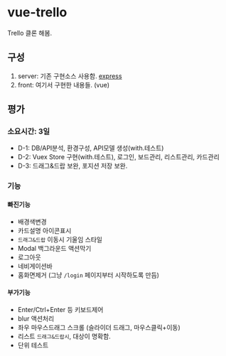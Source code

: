 # vue-trello

Trello 클론 해봄.

## 구성

1. server: 기존 구현소스 사용함. [express](https://github.com/jeonghwan-kim/lecture-vue-trello-server)
2. front: 여기서 구현한 내용들. (vue)

## 평가

### 소요시간: 3일

- D-1: DB/API분석, 환경구성, API모델 생성(with.테스트)
- D-2: Vuex Store 구현(with.테스트), 로그인, 보드관리, 리스트관리, 카드관리
- D-3: 드래그&드랍 보완, 포지션 저장 보완.

### 기능

#### 빠진기능

- 배경색변경
- 카드설명 아이콘표시
- `드래그&드랍` 이동시 기울임 스타일
- Modal 백그라운드 액션막기
- 로그아웃
- 네비게이션바
- 홈화면제거 (그냥 `/login` 페이지부터 시작하도록 만듬)

#### 부가기능

- Enter/Ctrl+Enter 등 키보드제어
- blur 액션처리
- 좌우 마우스드래그 스크롤 (슬라이더 드래그, 마우스클릭+이동)
- 리스트 `드래그&드랍시`, 대상이 명확함.
- 단위 테스트
